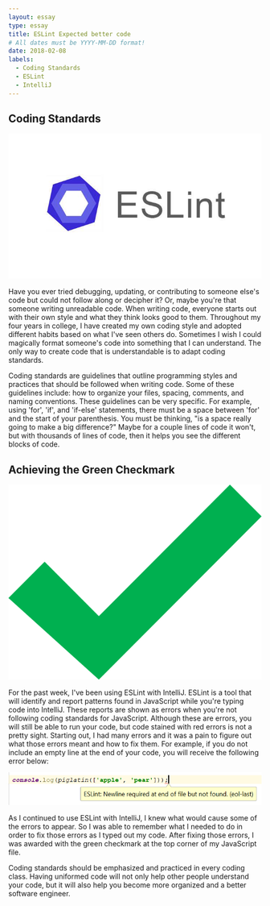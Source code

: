 ```yaml
---
layout: essay
type: essay
title: ESLint Expected better code
# All dates must be YYYY-MM-DD format!
date: 2018-02-08
labels:
  - Coding Standards
  - ESLint
  - IntelliJ
---
```


## Coding Standards

<img class="ui medium right floated image" src="../images/eslint.jpg">

Have you ever tried debugging, updating, or contributing to someone else's code but could not follow along or decipher it? Or, maybe you're that someone writing unreadable code. When writing code, everyone starts out with their own style and what they think looks good to them. Throughout my four years in college, I have created my own coding style and adopted different habits based on what I've seen others do. Sometimes I wish I could magically format someone's code into something that I can understand. The only way to create code that is understandable is to adapt coding standards.

Coding standards are guidelines that outline programming styles and practices that should be followed when writing code. Some of these guidelines include: how to organize your files, spacing, comments, and naming conventions. These guidelines can be very specific. For example, using 'for', 'if', and 'if-else' statements, there must be a space between 'for' and the start of your parenthesis. You must be thinking, "is a space really going to make a big difference?" Maybe for a couple lines of code it won't, but with thousands of lines of code, then it helps you see the different blocks of code.

## Achieving the Green Checkmark

<img class="ui small right floated image" src="../images/checkmark.png">

For the past week, I've been using ESLint with IntelliJ. ESLint is a tool that will identify and report patterns found in JavaScript while you're typing code into IntelliJ. These reports are shown as errors when you're not following coding standards for JavaScript. Although these are errors, you will still be able to run your code, but code stained with red errors is not a pretty sight. Starting out, I had many errors and it was a pain to figure out what those errors meant and how to fix them. For example, if you do not include an empty line at the end of your code, you will receive the following error below:

<img class="ui large center image" src="../images/errorEOF.PNG">

As I continued to use ESLint with IntelliJ, I knew what would cause some of the errors to appear. So I was able to remember what I needed to do in order to fix those errors as I typed out my code. After fixing those errors, I was awarded with the green checkmark at the top corner of my JavaScript file.

Coding standards should be emphasized and practiced in every coding class. Having uniformed code will not only help other people understand your code, but it will also help you become more organized and a better software engineer.
